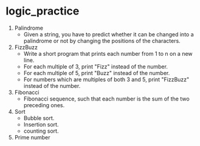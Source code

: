 # logic_practice

1. Palindrome
   - Given a string, you have to predict whether it can be changed into a palindrome or not by changing the positions of the characters.
2. FizzBuzz
   - Write a short program that prints each number from 1 to n on a new line.
   - For each multiple of 3, print "Fizz" instead of the number.
   - For each multiple of 5, print "Buzz" instead of the number.
   - For numbers which are multiples of both 3 and 5, print "FizzBuzz" instead of the number.
3. Fibonacci
   - Fibonacci sequence, such that each number is the sum of the two preceding ones.
4. Sort
   - Bubble sort.
   - Insertion sort.
   - counting sort.
5. Prime number

